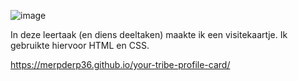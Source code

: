 ![image](https://user-images.githubusercontent.com/112861016/190599784-447a876a-05a3-4f26-8316-50d3ff3db11c.png)


In deze leertaak (en diens deeltaken) maakte ik een visitekaartje.
Ik gebruikte hiervoor HTML en CSS.

https://merpderp36.github.io/your-tribe-profile-card/
